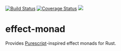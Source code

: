 [![Build Status](https://travis-ci.org/mcoffin/rust-effect-monad.svg?branch=master)](https://travis-ci.org/mcoffin/rust-effect-monad) [![Coverage Status](https://coveralls.io/repos/mcoffin/rust-effect-monad/badge.svg?branch=master&service=github)](https://coveralls.io/github/mcoffin/rust-effect-monad?branch=master) [![](http://meritbadge.herokuapp.com/effect-monad)](https://crates.io/crates/effect-monad)

# effect-monad

Provides [Purescript](https://purescript.org/)-inspired effect monads for Rust.
